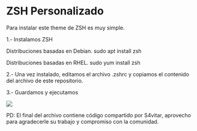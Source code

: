 # ZSH Personalizado

Para instalar este theme de ZSH es muy simple.

1.- Instalamos ZSH

Distribuciones basadas en Debian.
sudo apt install zsh

Distribuciones basadas en RHEL.
sudo yum install zsh

2.- Una vez instalado, editamos el archivo .zshrc y copiamos el contenido del archivo de este repositorio.

3.- Guardamos y ejecutamos

![](https://github.com/5h0ckw4v3-dev/custom.zsh/img/zsh.jpg)


PD: El final del archivo contiene código compartido por S4vitar, aprovecho para agradecerle su trabajo y compromiso con la comunidad.
